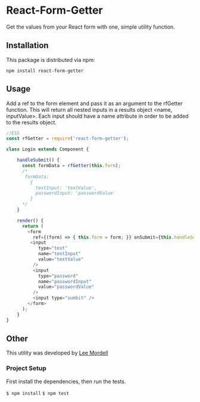 # React-Form-Getter

Get the values from your React form with one, simple utility function.


## Installation

This package is distributed via npm:

```
npm install react-form-getter
```

## Usage

Add a ref to the form element and pass it as an argument to the rfGetter function. This will return all nested inputs in a results object 
<name, inputValue>. Each input should have a name attribute in order to be
added to the results object.


```javascript
//ES5
const rfGetter = require('react-form-getter');

class Login extends Component {

	handleSubmit() {
	  const formData = rfGetter(this.form);
	  /*
	   formData:
	     {
		   textInput: 'textValue',
		   passwordInput: 'passwordValue'
	     }		
	  */
	}

	render() {
	  return (
		<form 
		  ref={(form) => { this.form = form; }} onSubmit={this.handleSubmit}>
		 <input
            type="text"
            name="textInput"
            value="textValue"
          />
          <input
            type="password"
            name="passwordInput"
            value="passwordValue"
          />
          <input type="sumbit" />
		</form>
	  );
	}
}
```

## Other

This utility was developed by [Lee Mordell](https://www.leemordell.com)


### Project Setup

First install the dependencies, then run the tests.

`$ npm install`
`$ npm test`
 

